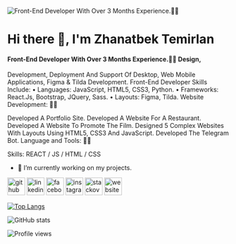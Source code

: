![Front-End Developer With Over 3 Months Experience.👨‍💻](https://media-exp1.licdn.com/dms/image/C5616AQFjtMpwo-hN7g/profile-displaybackgroundimage-shrink_200_800/0/1642003266920?e=1647475200&v=beta&t=7YMRTE4ZroyN2CtylRuBZIShF40X3tiZ2OGiCoOmtpI)
# Hi there 👋, I'm Zhanatbek Temirlan 

#### Front-End Developer With Over 3 Months Experience.👨‍💻 Design,
Development, Deployment And Support Of Desktop, Web Mobile Applications, Figma & Tilda Development.
Front-End Developer Skills Include:
• Languages: JavaScript, HTML5, CSS3, Python.
• Frameworks: React.Js, Bootstrap, JQuery, Sass.
• Layouts: Figma, Tilda.
Website Development: 👨‍🎓

Developed A Portfolio Site.
Developed A Website For A Restaurant.
Developed A Website To Promote The Film.
Designed 5 Complex Websites With Layouts Using HTML5, CSS3 And JavaScript.
Developed The Telegram Bot. Language and Tools: 👨‍🎓

Skills: REACT / JS / HTML / CSS

- 🔭 I’m currently working on my projects. 

[<img src='https://cdn.jsdelivr.net/npm/simple-icons@3.0.1/icons/github.svg' alt='github' height='40'>](https://github.com/temirlanZH)  [<img src='https://cdn.jsdelivr.net/npm/simple-icons@3.0.1/icons/linkedin.svg' alt='linkedin' height='40'>](https://www.linkedin.com/in/temirlan-zhanatbek-14572322a/)  [<img src='https://cdn.jsdelivr.net/npm/simple-icons@3.0.1/icons/facebook.svg' alt='facebook' height='40'>](https://www.facebook.com/profile.php?id=100076560672572)  [<img src='https://cdn.jsdelivr.net/npm/simple-icons@3.0.1/icons/instagram.svg' alt='instagram' height='40'>](https://www.instagram.com/while_junior/)  [<img src='https://cdn.jsdelivr.net/npm/simple-icons@3.0.1/icons/stackoverflow.svg' alt='stackoverflow' height='40'>](https://stackoverflow.com/users/456321/zhanatbek-temirlan)  [<img src='https://cdn.jsdelivr.net/npm/simple-icons@3.0.1/icons/icloud.svg' alt='website' height='40'>](https://temirlanzh.github.io/.net/)  

[![Top Langs](https://github-readme-stats.vercel.app/api/top-langs/?username=temirlanZH)](https://github.com/anuraghazra/github-readme-stats)

![GitHub stats](https://github-readme-stats.vercel.app/api?username=temirlanZH&show_icons=true&count_private=true)  

![Profile views](https://gpvc.arturio.dev/temirlanZH)  
